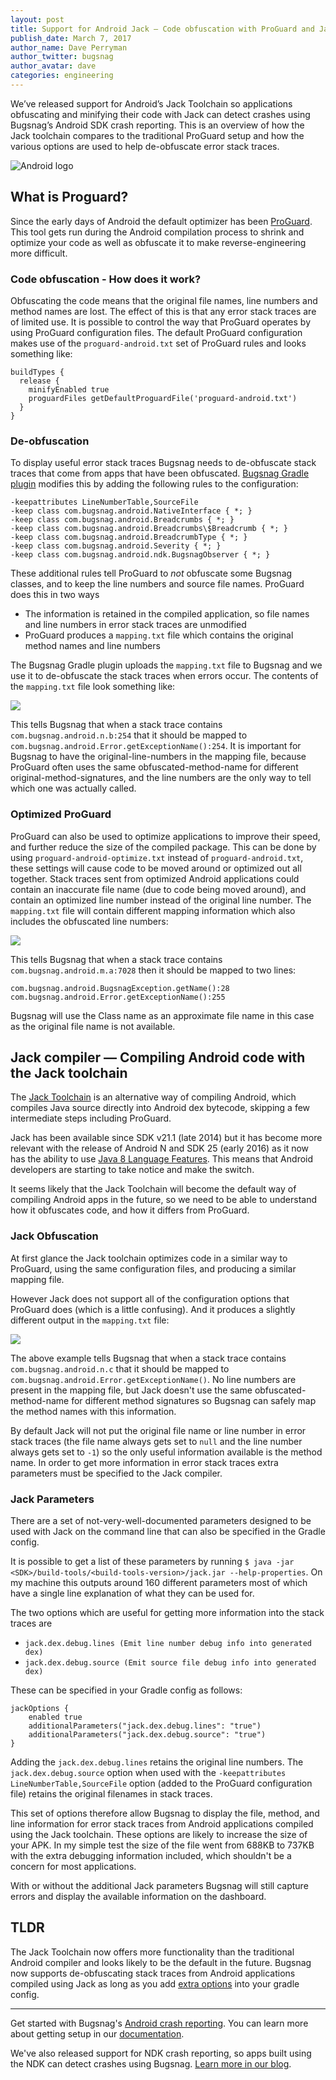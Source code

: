 ```yaml
---
layout: post
title: Support for Android Jack — Code obfuscation with ProGuard and Jack
publish_date: March 7, 2017
author_name: Dave Perryman
author_twitter: bugsnag
author_avatar: dave
categories: engineering
---
```


We’ve released support for Android’s Jack Toolchain so applications obfuscating and minifying their
code with Jack can detect crashes using Bugsnag’s Android SDK crash reporting.
This is an overview of how the Jack toolchain compares to the traditional ProGuard setup and how the
various options are used to help de-obfuscate error stack traces.

![Android logo](/img/posts/android.png)

## What is Proguard?
Since the early days of Android the default optimizer has been
[ProGuard](https://developer.android.com/studio/build/shrink-code.html). This tool gets run
during the Android compilation process to shrink and optimize your code as well as obfuscate it to
make reverse-engineering more difficult.

### Code obfuscation - How does it work?
Obfuscating the code means that the original file names, line numbers and method names are lost.
The effect of this is that any error stack traces are of limited use. It is possible
to control the way that ProGuard operates by using ProGuard configuration files. The default ProGuard
configuration makes use of the `proguard-android.txt` set of ProGuard rules and looks something like:

```
buildTypes {
  release {
    minifyEnabled true
    proguardFiles getDefaultProguardFile('proguard-android.txt')
  }
}  
```

### De-obfuscation
To display useful error stack traces Bugsnag needs to de-obfuscate stack traces that come from
apps that have been obfuscated.
[Bugsnag Gradle plugin](https://github.com/bugsnag/bugsnag-android-gradle-plugin)
modifies this by adding the following rules to the configuration:

```
-keepattributes LineNumberTable,SourceFile
-keep class com.bugsnag.android.NativeInterface { *; }
-keep class com.bugsnag.android.Breadcrumbs { *; }
-keep class com.bugsnag.android.Breadcrumbs\$Breadcrumb { *; }
-keep class com.bugsnag.android.BreadcrumbType { *; }
-keep class com.bugsnag.android.Severity { *; }
-keep class com.bugsnag.android.ndk.BugsnagObserver { *; }
```

These additional rules tell ProGuard to *not* obfuscate some Bugsnag classes, and to keep the line
numbers and source file names. ProGuard does this in two ways

 - The information is retained in the compiled application, so file names and line numbers in error stack traces are unmodified
 - ProGuard produces a `mapping.txt` file which contains the original method names and line numbers

The Bugsnag Gradle plugin uploads the `mapping.txt` file to Bugsnag and we use it to
de-obfuscate the stack traces when errors occur. The contents of the `mapping.txt` file look something like:

![](/img/posts/android-mapping-proguard.png)


This tells Bugsnag that when a stack trace contains `com.bugsnag.android.n.b:254`
that it should be mapped to `com.bugsnag.android.Error.getExceptionName():254`. It is important for
Bugsnag to have the original-line-numbers in the mapping file, because ProGuard often uses the same
obfuscated-method-name for different original-method-signatures, and the line numbers are the
only way to tell which one was actually called.

### Optimized ProGuard
ProGuard can also be used to optimize applications to improve their speed, and further reduce
the size of the compiled package. This can be done by using `proguard-android-optimize.txt`
instead of `proguard-android.txt`, these settings will cause code to be moved around or
optimized out all together.
Stack traces sent from optimized Android applications could contain an inaccurate file name (due to
code being moved around), and contain an optimized line number instead of the original line number.
The `mapping.txt` file will contain different mapping information which also includes
the obfuscated line numbers:

![](/img/posts/android-mapping-proguard-optimized.png)

This tells Bugsnag that when a stack trace contains `com.bugsnag.android.m.a:7028` then it should be
mapped to two lines:

```
com.bugsnag.android.BugsnagException.getName():28
com.bugsnag.android.Error.getExceptionName():255
```

Bugsnag will use the Class name as an approximate file name in this case as the original file name
is not available.

## Jack compiler — Compiling Android code with the Jack toolchain

The [Jack Toolchain](http://tools.android.com/tech-docs/jackandjill) is an alternative way of compiling
Android, which compiles Java source directly into Android dex bytecode, skipping a few intermediate
steps including ProGuard.

Jack has been available since SDK v21.1 (late 2014) but it has become more relevant with the
release of Android N and SDK 25 (early 2016) as it now has the ability to use
[Java 8 Language Features](https://developer.android.com/guide/platform/j8-jack.html). This means
that Android developers are starting to take notice and make the switch.

It seems likely that the Jack Toolchain will become the default way of compiling Android apps in the
future, so we need to be able to understand how it obfuscates code, and how it differs from ProGuard.

### Jack Obfuscation

At first glance the Jack toolchain optimizes code in a similar way to ProGuard, using the same
configuration files, and producing a similar mapping file.

However Jack does not support all of the configuration options that ProGuard does (which is a little
confusing). And it produces a slightly different output in the `mapping.txt` file:

![](/img/posts/android-mapping-jack.png)

The above example tells Bugsnag that when a stack trace contains `com.bugsnag.android.n.c`
that it should be mapped to `com.bugsnag.android.Error.getExceptionName()`. No line numbers are
present in the mapping file, but Jack doesn't use the same obfuscated-method-name for different
method signatures so Bugsnag can safely map the method names with this information.

By default Jack will not put the original file name or line number in error stack traces (the file
name always gets set to `null` and the line number always gets set to `-1`) so the only useful
information available is the method name. In order to get more information in error stack traces
extra parameters must be specified to the Jack compiler.

### Jack Parameters
There are a set of not-very-well-documented parameters designed to be used with Jack on the command
line that can also be specified in the Gradle config.

It is possible to get a list of these parameters by running
`$ java -jar <SDK>/build-tools/<build-tools-version>/jack.jar --help-properties`. On my machine
this outputs around 160 different parameters most of which have a single line explanation of
what they can be used for.

The two options which are useful for getting more information into the stack traces are

 - `jack.dex.debug.lines (Emit line number debug info into generated dex)`
 - `jack.dex.debug.source (Emit source file debug info into generated dex)`

These can be specified in your Gradle config as follows:

```
jackOptions {
    enabled true
    additionalParameters("jack.dex.debug.lines": "true")
    additionalParameters("jack.dex.debug.source": "true")
}
```

Adding the `jack.dex.debug.lines` retains the original line numbers. The `jack.dex.debug.source`
option when used with the `-keepattributes LineNumberTable,SourceFile` option (added to the
ProGuard configuration file) retains the original filenames in stack traces.

This set of options therefore allow Bugsnag to display the file, method, and line information for
error stack traces from Android applications compiled using the Jack toolchain. These options
are likely to increase the size of your APK. In my simple test the size of the
file went from 688KB to 737KB with the extra debugging information included, which shouldn't be a
concern for most applications.

With or without the additional Jack parameters Bugsnag will still capture errors and display the
available information on the dashboard.

## TLDR
The Jack Toolchain now offers more functionality than the traditional Android compiler and looks
likely to be the default in the future. Bugsnag now supports de-obfuscating stack traces from Android
applications compiled using Jack as long as you add
[extra options](https://docs.bugsnag.com/platforms/android/sdk/mapping/#jack-settings)
into your gradle config.

---

Get started with Bugsnag's [Android crash reporting](https://www.bugsnag.com/platforms/android/). You can learn more about getting setup in our [documentation](https://docs.bugsnag.com/platforms/android/sdk/). 

We've also released support for NDK crash reporting, so apps built using the NDK can detect crashes using Bugsnag. [Learn more in our blog](https://blog.bugsnag.com/ndk-crash-reporting/).
